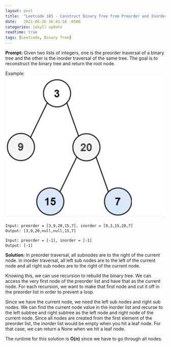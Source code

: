 ```yaml
---
layout: post
title:  "Leetcode 105 - Construct Binary Tree from Preorder and Inorder Traversal"
date:   2021-06-26 16:41:58 -0500
categories: jekyll update
readtime: true
tags: [Leetcode, Binary Tree]
---
```

**Prompt:** Given two lists of integers, one is the preorder traversal of a binary tree and the other is the inorder traversal of the same tree. The goal is to reconstruct the binary tree and return the root node.

Example: 
![Binary Tree Traverse example](../assets/img/binary-tree-traverse.png)
~~~
Input: preorder = [3,9,20,15,7], inorder = [9,3,15,20,7]
Output: [3,9,20,null,null,15,7]
~~~
~~~
Input: preorder = [-1], inorder = [-1]
Output: [-1]
~~~

**Solution:** In preorder traversal, all subnodes are to the right of the current node. In inorder traversal, all left sub nodes are to the left of the current node and all right sub nodes are to the right of the current node. 

Knowing this, we can use recursion to rebuild the binary tree. We can access the very first node of the preorder list and have that as the current node. For each recursion, we want to make that first node and cut it off in the preorder list in order to prevent a loop. 

Since we have the current node, we need the left sub nodes and right sub nodes. We can find the current node value in the inorder list and recurse to the left subtree and right subtree as the left node and right node of the current node. Since all nodes are created from the first element of the preorder list, the inorder list would be empty when you hit a leaf node. For that case, we can return a None when we hit a leaf node.

The runtime for this solution is **O(n)** since we have to go through all nodes.  
